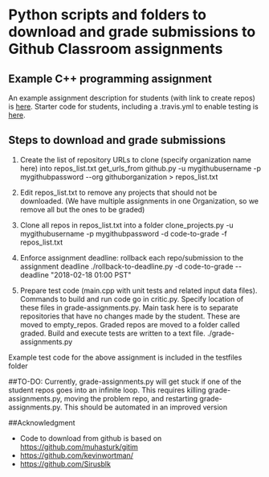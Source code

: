 # Python scripts and folders to download and grade submissions to Github Classroom assignments

## Example C++ programming assignment
An example assignment description for students (with link to create repos) is [here](https://docs.google.com/document/d/1mszTJFAmO-uTtE0nFBGjUvFE7y1e6-GjyAkK7cjN5n0/edit?usp=sharing).
Starter code for students, including a .travis.yml to enable testing is [here](https://classroom.github.com/g/iOSmGwQ2).

## Steps to download and grade submissions
1. Create the list of repository URLs to clone (specify organization name here) into repos_list.txt
get_urls_from github.py -u mygithubusername -p mygithubpassword --org githuborganization > repos_list.txt

2. Edit repos_list.txt to remove any projects that should not be downloaded. (We have multiple assignments in one Organization, so we remove all but the ones to be graded)

3. Clone all repos in repos_list.txt into a folder
clone_projects.py -u mygithubusername -p mygithubpassword -d code-to-grade -f repos_list.txt

4. Enforce assignment deadline: rollback each repo/submission to the assignment deadline
./rollback-to-deadline.py -d code-to-grade --deadline "2018-02-18 01:00 PST"

5. Prepare test code (main.cpp with unit tests and related input data files). Commands to build and run code go in critic.py.
Specify location of these files in grade-assignments.py. Main task here is to separate repositories that have no changes made by the student. These are moved to empty_repos. Graded repos are moved to a folder called graded. Build and execute tests are written to a text file.
./grade-assignments.py

Example test code for the above assignment is included in the testfiles folder

##TO-DO:
Currently, grade-assignments.py will get stuck if one of the student repos goes into an infinite loop. This requires killing grade-assignments.py, moving the problem repo, and restarting grade-assignments.py. This should be automated in an improved version

##Acknowledgment
* Code to download from github is based on https://github.com/muhasturk/gitim
* https://github.com/kevinwortman/
* https://github.com/Sirusblk
